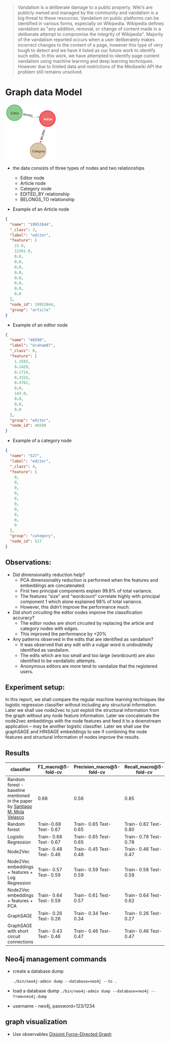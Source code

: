 > Vandalism is a deliberate damage to a public property. Wiki’s are publicly owned and managed by the community and vandalism is a big threat to these resources. Vandalism on public platforms can be identified in various forms, especially on Wikipedia. Wikipedia defines vandalism as "any addition, removal, or change of content made in a deliberate attempt to compromise the integrity of Wikipedia". Majority of the vandalism reported occurs when a user deliberately makes incorrect changes to the content of a page, however this type of very tough to detect and we have it listed as our future work to identify such edits. In this work, we have attempted to identify page content vandalism using machine learning and deep learning techniques. However due to limited data and restrictions of the Mediawiki API the problem still remains unsolved.

# Graph data Model

![datamodel](./misc/graph.png)
    

- the data consists of three types of nodes and two relationships
    - Editor node
    - Article node
    - Category node
    - EDITED_BY relationship
    - BELONGS_TO relationship

- Example of an Article node

```json
{
  "name": "19952844",
  "_class": 3,
  "label": "editor",
  "feature": [
    22.0,
    12201.0,
    0.0,
    0.0,
    0.0,
    0.0,
    0.0,
    0.0,
    0.0,
    0.0
  ],
  "node_id": 19952844,
  "group": "article"
}
```
- Example of an editor node

```json
{
  "name": "46598",
  "label": "Graham87",
  "_class": 0,
  "feature": [
    1.1583,
    0.1429,
    0.1714,
    0.3333,
    0.4762,
    0.0,
    143.0,
    0.0,
    0.0,
    0.0
  ],
  "group": "editor",
  "node_id": 46598
}

```
- Example of a category node

```json
{
  "name": "527",
  "label": "editor",
  "_class": 4,
  "feature": [
    0,
    0,
    0,
    0,
    0,
    0,
    0,
    0,
    0,
    0
  ],
  "group": "category",
  "node_id": 527
}
```

## Observations:

-	Did dimensionality reduction help?
    -   PCA dimensionality reduction is performed when the features and embeddings are concatenated. 
    -	First two principal components explain 99.8% of total variance. 
    -	The features “size” and “wordcount” correlate highly with principal component 1 which alone explained 98% of total variance. 
    -	However, this didn’t improve the performance much.
-   Did short circuiting the editor nodes improve the classification accuracy?
    - The editor nodes are short circuited by replacing the article and category nodes with edges.
    - This improved the performance by +20%
-	Any patterns observed in the edits that are identified as vandalism?
    -	It was observed that any edit with a vulgar word is undoubtedly identified as vandalism.
    -	The edits which are too small and too large (wordcount) are also identified to be vandalistic attempts.
    -	Anonymous editors are more tend to vandalize that the registered users.

## Experiment setup:
In this report, we shall compare the regular machine learning techniques like logistic regression classifier without including any structural information. 
Later we shall use node2vec to just exploit the structural information from the graph without any node feature information. 
Later we concatenate the node2vec embeddings with the node features and feed it to a downstream application – may be another logistic classifier. 
Later we shall use the graphSAGE and HINSAGE embeddings to see if combining the node features and structural information of nodes improve the results.

## Results
 
classifier | F1_macro@5-fold-cv | Precision_macro@5-fold-cv | Recall_macro@5-fold-cv |
| -- | -- | -- |--|
|Random forest -baseline mentioned in the paper by [Santiago M. Mola Velasco](https://arxiv.org/pdf/1210.5560v1.pdf)| 0.68 | 0.56 | 0.85 |
| Random forest | Train-0.68 Test- 0.67 | Train- 0.65 Test- 0.65 | Train- 0.82 Test- 0.80 |
| Logistic Regression | Train- 0.68 Test- 0.67 | Train- 0.65 Test- 0.65|Train- 0.78 Test- 0.78|
| Node2Vec| Train- 0.48 Test- 0.46	| Train- 0.45 Test- 0.48 | Train- 0.46 Test- 0.47|
| Node2Vec embeddings + features  + Log Regression|  Train- 0.57 Test- 0.59| Train- 0.59 Test- 0.59| Train- 0.58 Test- 0.59|
| Node2Vec embeddings + features + PCA | Train- 0.64 Test- 0.59| Train- 0.61 Test- 0.57 | Train- 0.64 Test- 0.62|
|GraphSAGE |Train- 0.26 Test- 0.26 |	Train- 0.34 Test- 0.34|Train- 0.26 Test- 0.27|
|GraphSAGE with short circuit connections | Train- 0.43 Test- 0.46| Train- 0.46 Test- 0.47|	Train- 0.46 Test- 0.47|

## Neo4j management commands

- create a database dump
  
  `./bin/neo4j-admin dump --database=neo4j --to .`
 - load a database dump
    `./bin/neo4j-admin dump --database=neo4j --from=neo4j.dump`
 
- username - neo4j, password=123/1234 

## graph visualization 

- Use observables
[Disjoint Force-Directed Graph](https://observablehq.com/d/c96a50d1e20cecee)